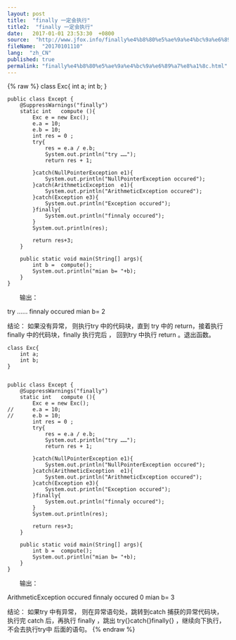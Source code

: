 ```yaml
---
layout: post
title:  "finally 一定会执行"
title2:  "finally 一定会执行"
date:   2017-01-01 23:53:30  +0800
source:  "http://www.jfox.info/finally%e4%b8%80%e5%ae%9a%e4%bc%9a%e6%89%a7%e8%a1%8c.html"
fileName:  "20170101110"
lang:  "zh_CN"
published: true
permalink: "finally%e4%b8%80%e5%ae%9a%e4%bc%9a%e6%89%a7%e8%a1%8c.html"
---
```

{% raw %}
class Exc{
    	int a;
    	int b;
    }
    
    
    public class Except {
    	@SuppressWarnings("finally")
    	static int   compute (){
    		Exc e = new Exc();
    		e.a = 10;
    		e.b = 10;
    		int res = 0 ;
    		try{
    			res = e.a / e.b;
    			System.out.println("try ……");
    			return res + 1;
    			
    		}catch(NullPointerException e1){
    			System.out.println("NullPointerException occured");
    		}catch(ArithmeticException  e1){
    			System.out.println("ArithmeticException occured");
    		}catch(Exception e3){
    			System.out.println("Exception occured");
    		}finally{
    			System.out.println("finnaly occured");
    		}
    		System.out.println(res);
    		
    		return res+3;
    	}
    	
    	public static void main(String[] args){
    		int b =  compute();
    		System.out.println("mian b= "+b);
    	}
    }
    

　　输出：

try ……
finnaly occured
mian b= 2

结论： 如果没有异常， 则执行try 中的代码块，直到 try 中的 return，接着执行 finally 中的代码块，finally 执行完后 ， 回到try 中执行 return 。退出函数。

    class Exc{
    	int a;
    	int b;
    }
    
    
    public class Except {
    	@SuppressWarnings("finally")
    	static int   compute (){
    		Exc e = new Exc();
    //		e.a = 10;
    //		e.b = 10;
    		int res = 0 ;
    		try{
    			res = e.a / e.b;
    			System.out.println("try ……");
    			return res + 1;
    			
    		}catch(NullPointerException e1){
    			System.out.println("NullPointerException occured");
    		}catch(ArithmeticException  e1){
    			System.out.println("ArithmeticException occured");
    		}catch(Exception e3){
    			System.out.println("Exception occured");
    		}finally{
    			System.out.println("finnaly occured");
    		}
    		System.out.println(res);
    		
    		return res+3;
    	}
    	
    	public static void main(String[] args){
    		int b =  compute();
    		System.out.println("mian b= "+b);
    	}
    }
    

　　输出：

ArithmeticException occured
finnaly occured
0
mian b= 3

结论： 如果try 中有异常， 则在异常语句处，跳转到catch 捕获的异常代码块， 执行完 catch 后，再执行 finally ，跳出 try{}catch{}finally{} ，继续向下执行，不会去执行try中 后面的语句。
{% endraw %}